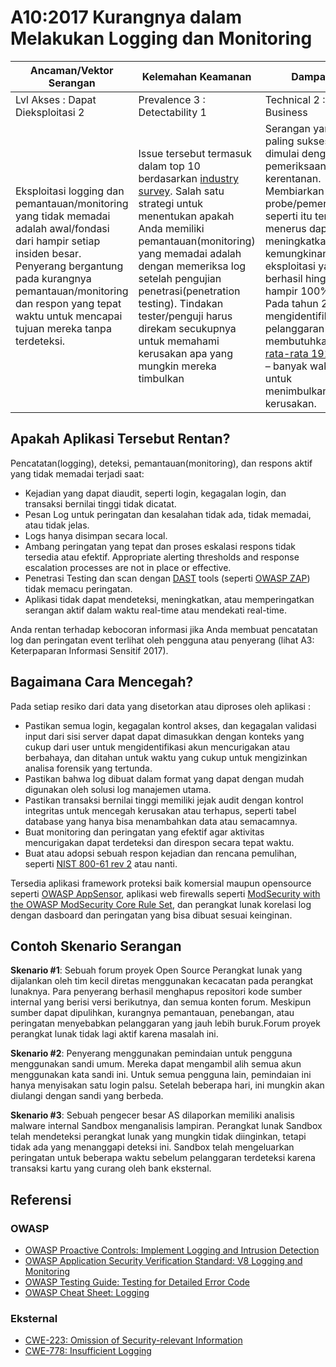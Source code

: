 # A10:2017 Kurangnya dalam Melakukan Logging dan Monitoring

| Ancaman/Vektor Serangan | Kelemahan Keamanan           | Dampak               |
| -- | -- | -- |
| Lvl Akses : Dapat Dieksploitasi 2 | Prevalence 3 : Detectability 1 | Technical 2 : Business |
| Eksploitasi logging dan pemantauan/monitoring yang tidak memadai adalah awal/fondasi dari hampir setiap insiden besar. Penyerang bergantung pada kurangnya pemantauan/monitoring dan respon yang tepat waktu untuk mencapai tujuan mereka tanpa terdeteksi. | Issue tersebut termasuk dalam top 10 berdasarkan [industry survey](https://owasp.blogspot.com/2017/08/owasp-top-10-2017-project-update.html). Salah satu strategi untuk menentukan apakah Anda memiliki pemantauan(monitoring) yang memadai adalah dengan memeriksa log setelah pengujian penetrasi(penetration testing). Tindakan tester/penguji harus direkam secukupnya untuk memahami kerusakan apa yang mungkin mereka timbulkan | Serangan yang paling sukses dimulai dengan pemeriksaan kerentanan. Membiarkan probe/pemeriksaan seperti itu terus-menerus dapat meningkatkan kemungkinan eksploitasi yang berhasil hingga hampir 100%. Pada tahun 2016, mengidentifikasi pelanggaran membutuhkan [rata-rata 191 hari](https://www-01.ibm.com/common/ssi/cgi-bin/ssialias?htmlfid=SEL03130WWEN&) – banyak waktu untuk menimbulkan kerusakan. |

## Apakah Aplikasi Tersebut Rentan?

Pencatatan(logging), deteksi, pemantauan(monitoring), dan respons aktif yang tidak memadai terjadi saat:

* Kejadian yang dapat diaudit, seperti login, kegagalan login, dan transaksi bernilai tinggi tidak dicatat.
* Pesan Log untuk peringatan dan kesalahan tidak ada, tidak memadai, atau tidak jelas.
* Logs hanya disimpan secara local.
* Ambang peringatan yang tepat dan proses eskalasi respons tidak tersedia atau efektif. Appropriate alerting thresholds and response escalation processes are not in place or effective.
* Penetrasi Testing dan scan dengan [DAST](https://wiki.owasp.org/index.php/Category:Vulnerability_Scanning_Tools) tools (seperti [OWASP ZAP](https://wiki.owasp.org/index.php/OWASP_Zed_Attack_Proxy_Project)) tidak memacu peringatan.
* Aplikasi tidak dapat mendeteksi, meningkatkan, atau memperingatkan serangan aktif dalam waktu real-time atau mendekati real-time.

Anda rentan terhadap kebocoran informasi jika Anda membuat pencatatan log dan peringatan event terlihat oleh pengguna atau penyerang (lihat A3: Keterpaparan Informasi Sensitif 2017).

## Bagaimana Cara Mencegah?

Pada setiap resiko dari data yang disetorkan atau diproses oleh aplikasi :

* Pastikan semua login, kegagalan kontrol akses, dan kegagalan validasi input dari sisi server dapat dapat dimasukkan dengan konteks yang cukup dari user untuk mengidentifikasi akun mencurigakan atau berbahaya, dan ditahan untuk waktu yang cukup untuk mengizinkan analisa forensik yang tertunda.
* Pastikan bahwa log dibuat dalam format yang dapat dengan mudah digunakan oleh solusi log manajemen utama.
* Pastikan transaksi bernilai tinggi memiliki jejak audit dengan kontrol integritas untuk mencegah kerusakan atau terhapus, seperti tabel database yang hanya bisa menambahkan data atau semacamnya.
* Buat monitoring dan peringatan yang efektif agar aktivitas mencurigakan dapat terdeteksi dan direspon secara tepat waktu.
* Buat atau adopsi sebuah respon kejadian dan rencana pemulihan, seperti [NIST 800-61 rev 2](https://csrc.nist.gov/publications/detail/sp/800-61/rev-2/final) atau nanti.

Tersedia aplikasi framework proteksi baik komersial maupun opensource seperti [OWASP AppSensor](https://wiki.owasp.org/index.php/OWASP_AppSensor_Project), aplikasi web firewalls seperti [ModSecurity with the OWASP ModSecurity Core Rule Set](https://wiki.owasp.org/index.php/Category:OWASP_ModSecurity_Core_Rule_Set_Project), dan perangkat lunak korelasi log dengan dasboard dan peringatan yang bisa dibuat sesuai keinginan. 

## Contoh Skenario Serangan

**Skenario #1**: Sebuah forum proyek Open Source Perangkat lunak yang dijalankan oleh tim kecil diretas menggunakan kecacatan pada perangkat lunaknya. Para penyerang berhasil menghapus repositori kode sumber internal yang berisi versi berikutnya, dan semua konten forum. Meskipun sumber dapat dipulihkan, kurangnya pemantauan, penebangan, atau peringatan menyebabkan pelanggaran yang jauh lebih buruk.Forum proyek perangkat lunak tidak lagi aktif karena masalah ini.

**Skenario #2**: Penyerang menggunakan pemindaian untuk pengguna menggunakan sandi umum. Mereka dapat mengambil alih semua akun menggunakan kata sandi ini. Untuk semua pengguna lain, pemindaian ini hanya menyisakan satu login palsu. Setelah beberapa hari, ini mungkin akan diulangi dengan sandi yang berbeda.

**Skenario #3**: Sebuah pengecer besar AS dilaporkan memiliki analisis malware internal Sandbox menganalisis lampiran. Perangkat lunak Sandbox telah mendeteksi perangkat lunak yang mungkin tidak diinginkan, tetapi tidak ada yang menanggapi deteksi ini. Sandbox telah mengeluarkan peringatan untuk beberapa waktu sebelum pelanggaran terdeteksi karena transaksi kartu yang curang oleh bank eksternal.

## Referensi

### OWASP

- [OWASP Proactive Controls: Implement Logging and Intrusion Detection](https://wiki.owasp.org/index.php/OWASP_Proactive_Controls#8:_Implement_Logging_and_Intrusion_Detection)
- [OWASP Application Security Verification Standard: V8 Logging and Monitoring](https://wiki.owasp.org/index.php/Category:OWASP_Application_Security_Verification_Standard_Project#tab=Home)
- [OWASP Testing Guide: Testing for Detailed Error Code](https://wiki.owasp.org/index.php/Category:OWASP_Application_Security_Verification_Standard_Project#tab=Home)
- [OWASP Cheat Sheet: Logging](https://wiki.owasp.org/index.php/Logging_Cheat_Sheet)

### Eksternal

- [CWE-223: Omission of Security-relevant Information](https://cwe.mitre.org/data/definitions/223.html)
- [CWE-778: Insufficient Logging](https://cwe.mitre.org/data/definitions/778.html)

